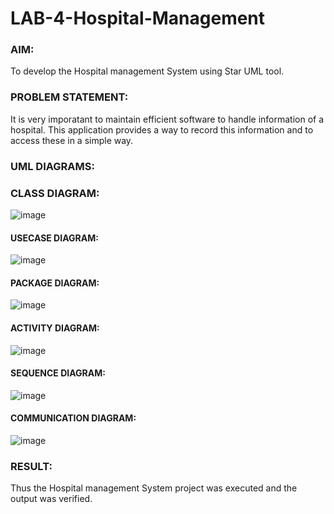 # LAB-4-Hospital-Management
### AIM:
To develop the Hospital management System using Star UML tool.
### PROBLEM STATEMENT:
It is very imporatant to maintain efficient software to handle information of a hospital.
This application provides a way to record this information and to access these in a simple way.

### UML DIAGRAMS:
### CLASS DIAGRAM:

![image](https://github.com/SivaChandranR07/LAB-4-Hospital-Management/assets/113497395/377b84e6-8948-437b-82fc-c4ee1b42d5a5)

#### USECASE DIAGRAM:
![image](https://github.com/SivaChandranR07/LAB-4-Hospital-Management/assets/113497395/50d9d9dd-df11-4399-8311-fc99b2498e18)


#### PACKAGE DIAGRAM:
![image](https://github.com/SivaChandranR07/LAB-4-Hospital-Management/assets/113497395/428213d5-6784-4812-a1b4-ea4466b2403f)


#### ACTIVITY DIAGRAM:
![image](https://github.com/SivaChandranR07/LAB-4-Hospital-Management/assets/113497395/b9c26e53-4b4f-48a0-ad43-4c4003964450)

#### SEQUENCE DIAGRAM:
![image](https://github.com/SivaChandranR07/LAB-4-Hospital-Management/assets/113497395/81eb4b57-0455-4c03-8023-a121c5898b54)


#### COMMUNICATION DIAGRAM:

![image](https://github.com/SivaChandranR07/LAB-4-Hospital-Management/assets/113497395/c7b6315a-5a8c-481e-8cd5-173c92044225)


### RESULT:
Thus the Hospital management System project was executed and the output was verified.
